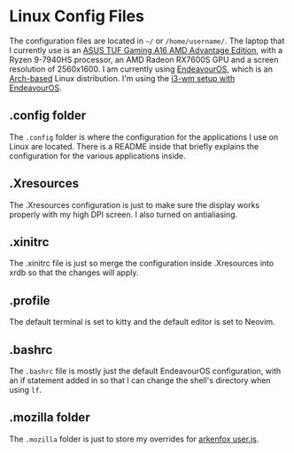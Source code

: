 # Linux Config Files

The configuration files are located in `~/` or `/home/username/`. The laptop that I currently use is an [ASUS TUF Gaming A16 AMD Advantage Edition](https://www.asus.com/laptops/for-gaming/tuf-gaming/asus-tuf-gaming-a16-advantage-edition-2023/), with a Ryzen 9-7940HS processor, an AMD Radeon RX7600S GPU and a screen resolution of 2560x1600. I am currently using [EndeavourOS](https://endeavouros.com/), which is an [Arch-based](https://archlinux.org/) Linux distribution. I'm using the [i3-wm setup with EndeavourOS](https://discovery.endeavouros.com/window-tiling-managers/i3-wm/2021/03/).

## .config folder
The `.config` folder is where the configuration for the applications I use on Linux are located. There is a README inside that briefly explains the configuration for the various applications inside.

## .Xresources
The .Xresources configuration is just to make sure the display works properly with my high DPI screen. I also turned on antialiasing.

## .xinitrc
The .xinitrc file is just so merge the configuration inside .Xresources into xrdb so that the changes will apply.

## .profile
The default terminal is set to kitty and the default editor is set to Neovim.

## .bashrc
The `.bashrc` file is mostly just the default EndeavourOS configuration, with an if statement added in so that I can change the shell's directory when using `lf`.

## .mozilla folder
The `.mozilla` folder is just to store my overrides for [arkenfox user.js](https://github.com/arkenfox/user.js).
